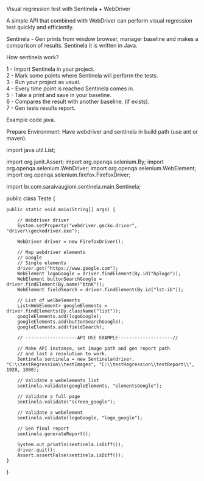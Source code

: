 Visual regression test with Sentinela + WebDriver

A simple API that combined with WebDriver can perform visual regression test quickly and efficiently.

Sentinela - Gen prints from window browser, manager baseline and makes a comparison of results. Sentinela it is written in Java.

How sentinela work?

1 - Import Sentinela in your project.<br>
2 - Mark some points where Sentinela will perform the tests.<br>
3 - Run your project as usual.<br>
4 - Every time point is reached Sentinela comes in.<br>
5 - Take a print and save in your baseline.<br>
6 - Compares the result with another baseline. (if exists).<br>
7 - Gen tests results report.<br>

Example code java.

Prepare Environment: Have webdriver and sentinela in build path (use ant or maven).


import java.util.List;

import org.junit.Assert;
import org.openqa.selenium.By;
import org.openqa.selenium.WebDriver;
import org.openqa.selenium.WebElement;
import org.openqa.selenium.firefox.FirefoxDriver;

import br.com.saraivaugioni.sentinela.main.Sentinela;

public class Teste {

	public static void main(String[] args) {
	
		// Webdriver driver
		System.setProperty("webdriver.gecko.driver", "driver\\geckodriver.exe");

		WebDriver driver = new FirefoxDriver();

		// Map webdriver elements
		// Google
		// Single elements
		driver.get("https://www.google.com");
		WebElement logoGoogle = driver.findElement(By.id("hplogo"));
		WebElement buttonSearchGoogle = driver.findElement(By.name("btnK"));
		WebElement fieldSearch = driver.findElement(By.id("lst-ib"));
		
		// List of welbelements
		List<WebElement> googleElements = driver.findElements(By.className("list"));
		googleElements.add(logoGoogle);
		googleElements.add(buttonSearchGoogle);
		googleElements.add(fieldSearch);

		// -------------------API USE EXAMPLE--------------------//

		// Make API instance, set image path and gen report path
		// and last a resolution to work.
		Sentinela sentinela = new Sentinela(driver, "C:\\testRegression\\testImages", "C:\\testRegression\\testReport\\", 1920, 1080);
		
		// Validate a webelements list
		sentinela.validate(googleElements, "elementsGoogle");

		// Validate a full page
		sentinela.validate("screen_google");
		
		// Validate a webelement
		sentinela.validate(logoGoogle, "logo_google");
		
		// Gen final report
		sentinela.generateReport();
		
		System.out.println(sentinela.isDiff());		
		driver.quit();		
		Assert.assertFalse(sentinela.isDiff());
	}	
}